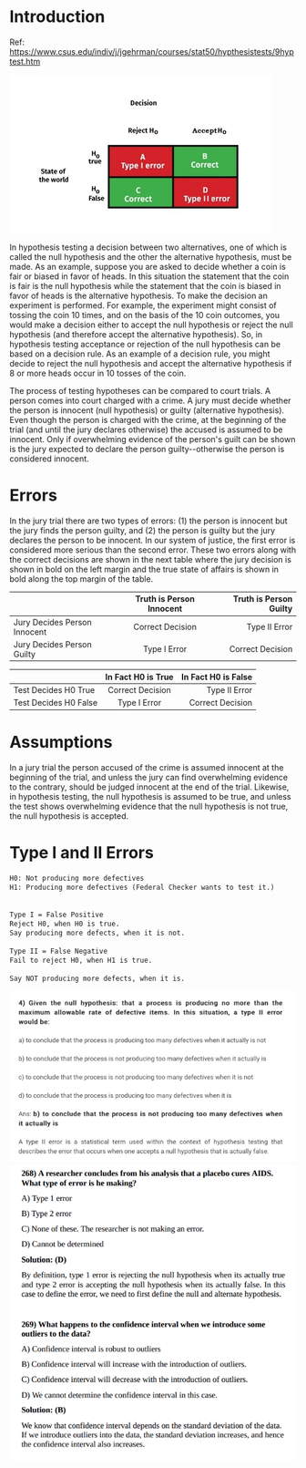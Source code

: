 # Introduction
Ref: https://www.csus.edu/indiv/j/jgehrman/courses/stat50/hypthesistests/9hyptest.htm

![](images/type_i_ii_errors.png)

In hypothesis testing a decision between two alternatives, one of which is called the null hypothesis and the other the alternative hypothesis, must be made. As an example, suppose you are asked to decide whether a coin is fair or biased in favor of heads. In this situation the statement that the coin is fair is the null hypothesis while the statement that the coin is biased in favor of heads is the alternative hypothesis. To make the decision an experiment is performed. For example, the experiment might consist of tossing the coin 10 times, and on the basis of the 10 coin outcomes, you would make a decision either to accept the null hypothesis or reject the null hypothesis (and therefore accept the alternative hypothesis). So, in hypothesis testing acceptance or rejection of the null hypothesis can be based on a decision rule. As an example of a decision rule, you might decide to reject the null hypothesis and accept the alternative hypothesis if 8 or more heads occur in 10 tosses of the coin.

The process of testing hypotheses can be compared to court trials. A person comes into court charged with a crime. A jury must decide whether the person is innocent (null hypothesis) or guilty (alternative hypothesis). Even though the person is charged with the crime, at the beginning of the trial (and until the jury declares otherwise) the accused is assumed to be innocent. Only if overwhelming evidence of the person's guilt can be shown is the jury expected to declare the person guilty--otherwise the person is considered innocent.

# Errors
In the jury trial there are two types of errors: (1) the person is innocent but the jury finds the person guilty, and (2) the person is guilty but the jury declares the person to be innocent. In our system of justice, the first error is considered more serious than the second error.  These two errors along with the correct decisions are shown in the next table where the jury decision is shown in bold on the left margin and the true state of affairs is shown in bold along the top margin of the table.

|  |Truth is Person Innocent  | Truth is Person Guilty |
| :---| :---: | ---: |
| Jury Decides Person Innocent | Correct Decision | Type II Error |
|Jury Decides Person Guilty  | Type I Error |Correct Decision  |


|  | In Fact H0 is True | In Fact H0 is False |
| :---| :---: | ---: |
|Test Decides H0 True  | Correct Decision | Type II Error |
| Test Decides H0 False | Type I Error  |Correct Decision  |

# Assumptions
In a jury trial the person accused of the crime is assumed innocent at the beginning of the trial, and unless the jury can find overwhelming evidence to the contrary, should be judged innocent at the end of the trial. Likewise, in hypothesis testing, the null hypothesis is assumed to be true, and unless the test shows overwhelming evidence that the null hypothesis is not true, the null hypothesis is accepted.

# Type I and II Errors
```
H0: Not producing more defectives
H1: Producing more defectives (Federal Checker wants to test it.)


Type I = False Positive
Reject H0, when H0 is true.
Say producing more defects, when it is not.

Type II = False Negative
Fail to reject H0, when H1 is true.

Say NOT producing more defects, when it is.

```
![](questions/qn_01.png)
![](questions/qn_02.png)

